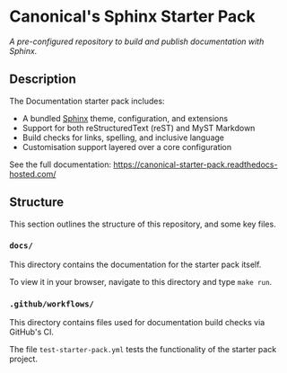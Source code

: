 # Canonical's Sphinx Starter Pack

*A pre-configured repository to build and publish documentation with Sphinx.*

## Description

The Documentation starter pack includes:

* A bundled [Sphinx] theme, configuration, and extensions
* Support for both reStructuredText (reST) and MyST Markdown
* Build checks for links, spelling, and inclusive language
* Customisation support layered over a core configuration

See the full documentation: https://canonical-starter-pack.readthedocs-hosted.com/

## Structure

This section outlines the structure of this repository, and some key files.

### `docs/`

This directory contains the documentation for the starter pack itself.

To view it in your browser, navigate to this directory and type `make run`.

### `.github/workflows/`

This directory contains files used for documentation build checks via GitHub's CI.

The file `test-starter-pack.yml` tests the functionality of the starter pack project.

<!--Links-->

[Sphinx]: https://www.sphinx-doc.org/
